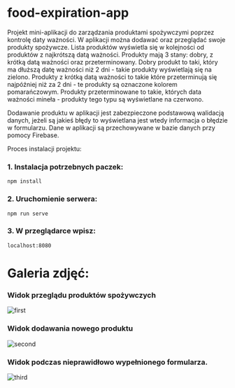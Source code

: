 # food-expiration-app

Projekt mini-aplikacji do zarządzania produktami spożywczymi poprzez kontrolę daty ważności. W aplikacji można dodawać oraz przeglądać swoje produkty spożywcze. Lista produktów wyświetla się w kolejności od produktów z najkrótszą datą ważności. Produkty mają 3 stany: dobry, z krótką datą ważności oraz przeterminowany. Dobry produkt to taki, który ma dłuższą datę ważności niż 2 dni - takie produkty wyświetlają się na zielono. Produkty z krótką datą ważności to takie które przeterminują się najpóźniej niż za 2 dni - te produkty są oznaczone kolorem pomarańczowym. Produkty przeterminowane to takie, których data ważności mineła - produkty tego typu są wyświetlane na czerwono.

Dodawanie produktu w aplikacji jest zabezpieczone podstawową walidacją danych, jeżeli są jakieś błędy to wyświetlana jest wtedy informacja o błędzie w formularzu.
Dane w aplikacji są przechowywane w bazie danych przy pomocy Firebase.

Proces instalacji projektu:

### 1. Instalacja potrzebnych paczek:
```
npm install
```
### 2. Uruchomienie serwera:
```
npm run serve
```
### 3. W przeglądarce wpisz:
```
localhost:8080
```
# Galeria zdjęć:

### Widok przeglądu produktów spożywczych
![first](https://user-images.githubusercontent.com/75487443/139124186-50acbff6-3c58-4330-923a-4208a4d00ef4.JPG)

### Widok dodawania nowego produktu
![second](https://user-images.githubusercontent.com/75487443/139124214-1ed58c7f-c5ab-4442-a207-082b46fd28cb.JPG)

### Widok podczas nieprawidłowo wypełnionego formularza.
![third](https://user-images.githubusercontent.com/75487443/139124223-19774e0c-e394-4827-8664-7ca15a73cec9.JPG)
